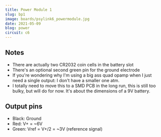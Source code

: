 ```yaml
---
title: Power Module 1
slug: bp1
image: boards/psylink6_powermodule.jpg
date: 2021-05-09
blog: power
circuit: c6
---
```


## Notes

- There are actually two CR2032 coin cells in the battery slot
- There's an optional second green pin for the ground electrode
- If you're wondering why I'm using a big ass quad opamp when I just need a single output: I don't have a smaller one atm.
- I totally need to move this to a SMD PCB in the long run, this is still too bulky, but will do for now. It's about the dimensions of a 9V battery.

## Output pins

- Black: Ground
- Red: V+ = ~6V
- Green: Vref = V+/2 = ~3V (reference signal)
